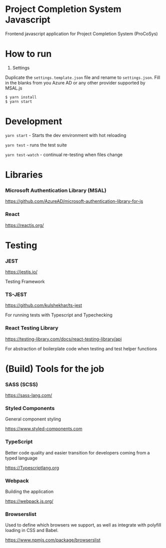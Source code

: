 # Project Completion System Javascript
Frontend javascript application for Project Completion System (ProCoSys)

# How to run

1) Settings

Duplicate the `settings.template.json` file and rename to `settings.json`.
Fill in the blanks from you Azure AD or any other provider supported by MSAL.js
```
$ yarn install
$ yarn start
```

# Development
`yarn start` - Starts the dev environment with hot reloading

`yarn test` - runs the test suite

`yarn test-watch` - continual re-testing when files change

# Libraries

### Microsoft Authentication Library (MSAL)

https://github.com/AzureAD/microsoft-authentication-library-for-js

### React
https://reactjs.org/

# Testing

### JEST
https://jestjs.io/

Testing Framework


### TS-JEST
https://github.com/kulshekhar/ts-jest

For running tests with Typescript and Typechecking


### React Testing Library
https://testing-library.com/docs/react-testing-library/api

For abstraction of boilerplate code when testing and test helper functions


# (Build) Tools for the job

### SASS (SCSS)
https://sass-lang.com/

### Styled Components
General component styling

https://www.styled-components.com

### TypeScript
Better code quality and easier transition for developers coming from a typed language

https://Typescriptlang.org

### Webpack
Building the application

https://webpack.js.org/

### Browserslist
Used to define which browsers we support, as well as integrate with polyfill loading in CSS and Babel. 

https://www.npmjs.com/package/browserslist


